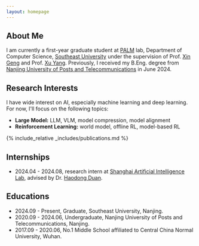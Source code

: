 ```yaml
---
layout: homepage
---
```


## About Me

I am currently a first-year graduate student at [PALM](https://palm.seu.edu.cn/) lab, Department of Computer Science, [Southeast University](https://www.seu.edu.cn/) under the supervision of Prof. [Xin Geng](https://cse.seu.edu.cn/2019/0102/c23024a257021/page.psp) and Prof. [Xu Yang](https://yangxuntu.github.io/). Previously, I received my B.Eng. degree from [Nanjing University of Posts and Telecommunications](https://www.njupt.edu.cn/) in June 2024.

## Research Interests
I have wide interest on AI, especially machine learning and deep learning. For now, I'll focus on the following topics:

- **Large Model:** LLM, VLM, model compression, model alignment
- **Reinforcement Learning:** world model, offline RL, model-based RL

{% include_relative _includes/publications.md %}

## Internships

- 2024.04 - 2024.08, research intern at [Shanghai Artificial Intelligence Lab](https://www.shlab.org.cn), advised by Dr. [Haodong Duan](https://kennymckormick.github.io/).

## Educations

- 2024.09 - Present, Graduate, Southeast University, Nanjing.
- 2020.09 - 2024.06, Undergraduate, Nanjing University of Posts and Telecommunications, Nanjing. 
- 2017.09 - 2020.06, No.1 Middle School affiliated to Central China Normal University, Wuhan.